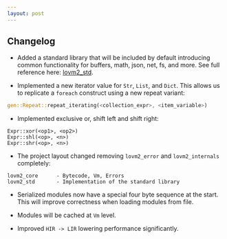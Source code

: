 ```yaml
---
layout: post
---
```


## Changelog

- Added a standard library that will be included by default introducing common functionality for buffers, math, json, net, fs, and more. See full reference here: [lovm2_std](https://github.com/lausek/lovm2/tree/master/src/lovm2_std).

- Implemented a new iterator value for `Str`, `List`, and `Dict`. This allows us to replicate a `foreach` construct using a new repeat variant:

``` rust
gen::Repeat::repeat_iterating(<collection_expr>, <item_variable>)
```

- Implemented exclusive or, shift left and shift right:

```
Expr::xor(<op1>, <op2>)
Expr::shl(<op>, <n>)
Expr::shr(<op>, <n>)
```

- The project layout changed removing `lovm2_error` and `lovm2_internals` completely:

```
lovm2_core      - Bytecode, Vm, Errors
lovm2_std       - Implementation of the standard library
```

- Serialized modules now have a special four byte sequence at the start. This will improve correctness when loading modules from file.

- Modules will be cached at `Vm` level.

- Improved `HIR -> LIR` lowering performance significantly.
